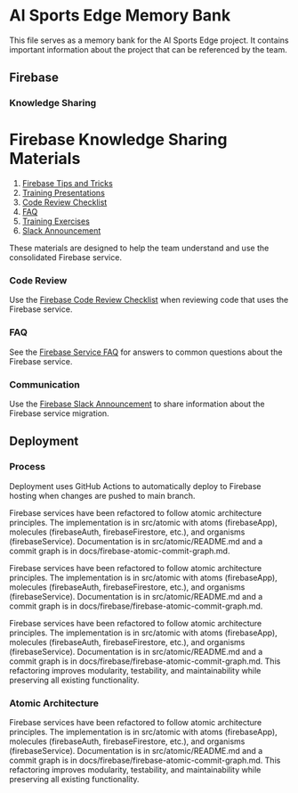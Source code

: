 # AI Sports Edge Memory Bank

This file serves as a memory bank for the AI Sports Edge project. It contains important information about the project that can be referenced by the team.

## Firebase

### Knowledge Sharing

# Firebase Knowledge Sharing Materials

1. [Firebase Tips and Tricks](docs/firebase/firebase-tips.md)
2. [Training Presentations](docs/presentations)
3. [Code Review Checklist](docs/firebase/firebase-code-review-checklist.md)
4. [FAQ](docs/firebase/firebase-faq.md)
5. [Training Exercises](docs/training)
6. [Slack Announcement](docs/firebase/firebase-slack-announcement.md)

These materials are designed to help the team understand and use the consolidated Firebase service.

### Code Review

Use the [Firebase Code Review Checklist](docs/firebase/firebase-code-review-checklist.md) when reviewing code that uses the Firebase service.

### FAQ

See the [Firebase Service FAQ](docs/firebase/firebase-faq.md) for answers to common questions about the Firebase service.

### Communication

Use the [Firebase Slack Announcement](docs/firebase/firebase-slack-announcement.md) to share information about the Firebase service migration.

## Deployment

### Process

Deployment uses GitHub Actions to automatically deploy to Firebase hosting when changes are pushed to main branch.

Firebase services have been refactored to follow atomic architecture principles. The implementation is in src/atomic with atoms (firebaseApp), molecules (firebaseAuth, firebaseFirestore, etc.), and organisms (firebaseService). Documentation is in src/atomic/README.md and a commit graph is in docs/firebase-atomic-commit-graph.md.

Firebase services have been refactored to follow atomic architecture principles. The implementation is in src/atomic with atoms (firebaseApp), molecules (firebaseAuth, firebaseFirestore, etc.), and organisms (firebaseService). Documentation is in src/atomic/README.md and a commit graph is in docs/firebase/firebase-atomic-commit-graph.md.

Firebase services have been refactored to follow atomic architecture principles. The implementation is in src/atomic with atoms (firebaseApp), molecules (firebaseAuth, firebaseFirestore, etc.), and organisms (firebaseService). Documentation is in src/atomic/README.md and a commit graph is in docs/firebase/firebase-atomic-commit-graph.md. This refactoring improves modularity, testability, and maintainability while preserving all existing functionality.

### Atomic Architecture

Firebase services have been refactored to follow atomic architecture principles. The implementation is in src/atomic with atoms (firebaseApp), molecules (firebaseAuth, firebaseFirestore, etc.), and organisms (firebaseService). Documentation is in src/atomic/README.md and a commit graph is in docs/firebase/firebase-atomic-commit-graph.md. This refactoring improves modularity, testability, and maintainability while preserving all existing functionality.
